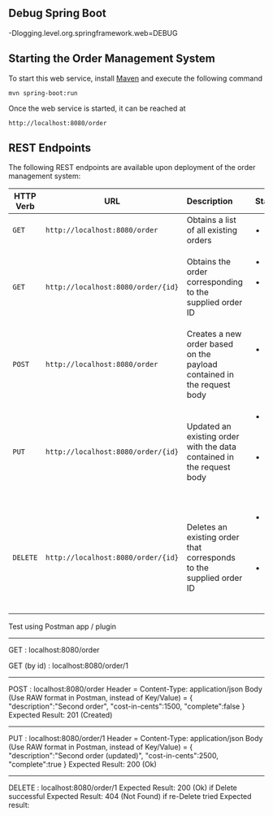 ## Debug Spring Boot
-Dlogging.level.org.springframework.web=DEBUG

## Starting the Order Management System
To start this web service, install [Maven](https://maven.apache.org/install.html) and execute the following command

    mvn spring-boot:run
    
Once the web service is started, it can be reached at

    http://localhost:8080/order

## REST Endpoints
The following REST endpoints are available upon deployment of the order management system:

| HTTP Verb        | URL           | Description  | Status Codes |
| ------------- |-------------|:-----| ----|
| `GET` | `http://localhost:8080/order` | Obtains a list of all existing orders | <ul><li>`200 OK`</li></ul> |
| `GET` | `http://localhost:8080/order/{id}` | Obtains the order corresponding to the supplied order ID | <ul><li>`200 OK` if order exists</li><li>`404 Not Found` if order does not exist</li></ul> |
| `POST` | `http://localhost:8080/order` | Creates a new order based on the payload contained in the request body | <ul><li>`201 Created` if order successfully created</li></ul> |
| `PUT` | `http://localhost:8080/order/{id}` | Updated an existing order with the data contained in the request body | <ul><li>`200 OK` if order succesfully updated</li><li>`404 Not Found` if order does not exist</li></ul> |
| `DELETE` | `http://localhost:8080/order/{id}` | Deletes an existing order that corresponds to the supplied order ID | <ul><li>`203 No Content` if order succesfully deleted</li><li>`404 Not Found` if order does not exist</li></ul> |



Test using Postman app / plugin

----

GET : localhost:8080/order
	
GET (by id) : localhost:8080/order/1

----
	
POST : localhost:8080/order
	Header = Content-Type: application/json
	Body (Use RAW format in Postman, instead of Key/Value) = 
		{
		"description":"Second order",
		"cost-in-cents":1500,
		"complete":false
		}
  Expected Result: 201 (Created)

----

PUT : localhost:8080/order/1
	Header = Content-Type: application/json
	Body (Use RAW format in Postman, instead of Key/Value) = 
		{
		"description":"Second order (updated)",
		"cost-in-cents":2500,
		"complete":true
		}
  Expected Result: 200 (Ok)

----
		
DELETE : localhost:8080/order/1
  Expected Result: 200 (Ok) if Delete successful
  Expected Result: 404 (Not Found) if re-Delete tried
	Expected result:
